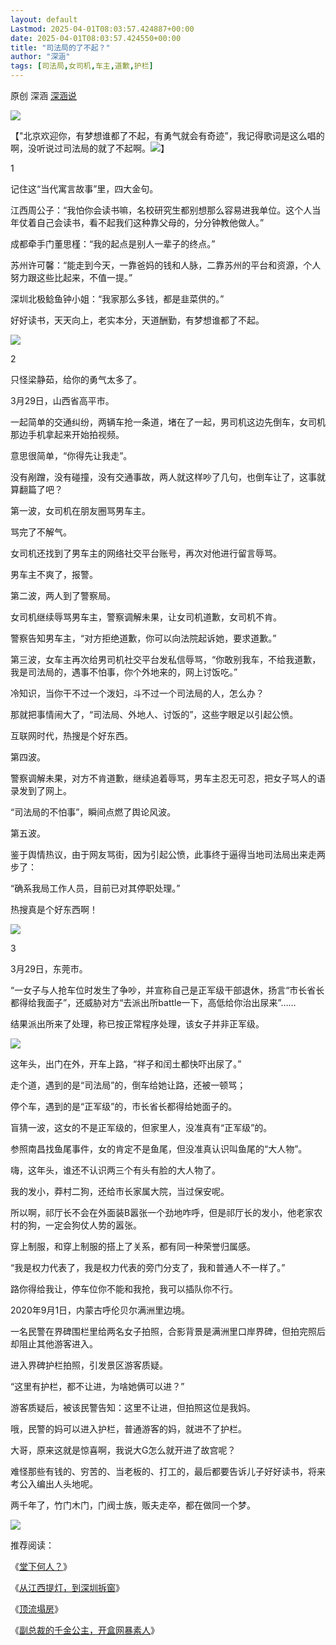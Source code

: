 ```yaml
---
layout: default
Lastmod: 2025-04-01T08:03:57.424887+00:00
date: 2025-04-01T08:03:57.424550+00:00
title: "司法局的了不起？"
author: "深涵"
tags: [司法局,女司机,车主,道歉,护栏]
---
```


原创 深涵 [深涵说](javascript:void(0);)

![](https://images.weserv.nl/?url=https%3A//mmbiz.qpic.cn/sz_mmbiz_jpg/MhEm41J8eia08UGhjAF1agAm4u9TKoOheiatzmohtUqkA2g8G8CJ9mIMOfgWs1xiaNeKkunVibiboZAhvzJXDepzhug/640%3Fwx_fmt%3Djpeg%26from%3Dappmsg)

【"北京欢迎你，有梦想谁都了不起，有勇气就会有奇迹”，我记得歌词是这么唱的啊，没听说过司法局的就了不起啊。![](https://images.weserv.nl/?url=https%3A//res.wx.qq.com/t/wx_fed/we-emoji/res/assets/newemoji/Yellowdog.png)】

1

记住这“当代寓言故事”里，四大金句。

江西周公子：“我怕你会读书嘛，名校研究生都别想那么容易进我单位。这个人当年仗着自己会读书，看不起我们这种靠父母的，分分钟教他做人。”

成都牵手门董思槿：“我的起点是别人一辈子的终点。”

苏州许可馨：“能走到今天，一靠爸妈的钱和人脉，二靠苏州的平台和资源，个人努力跟这些比起来，不值一提。”

深圳北极鲶鱼钟小姐：“我家那么多钱，都是韭菜供的。”

好好读书，天天向上，老实本分，天道酬勤，有梦想谁都了不起。

![](https://images.weserv.nl/?url=https%3A//mmbiz.qpic.cn/sz_mmbiz_jpg/MhEm41J8eia08UGhjAF1agAm4u9TKoOhewrwo95LhyNDR6OR3HLKzoOqSuuQVcfzjdhNvZgzebgwSVIocBscMuA/640%3Fwx_fmt%3Djpeg%26from%3Dappmsg)

2

只怪梁静茹，给你的勇气太多了。

3月29日，山西省高平市。

一起简单的交通纠纷，两辆车抢一条道，堵在了一起，男司机这边先倒车，女司机那边手机拿起来开始拍视频。

意思很简单，“你得先让我走”。

没有剐蹭，没有碰撞，没有交通事故，两人就这样吵了几句，也倒车让了，这事就算翻篇了吧？

第一波，女司机在朋友圈骂男车主。

骂完了不解气。

女司机还找到了男车主的网络社交平台账号，再次对他进行留言辱骂。

男车主不爽了，报警。

第二波，两人到了警察局。

女司机继续辱骂男车主，警察调解未果，让女司机道歉，女司机不肯。

警察告知男车主，“对方拒绝道歉，你可以向法院起诉她，要求道歉。”

第三波，女车主再次给男司机社交平台发私信辱骂，“你敢别我车，不给我道歉，我是司法局的，遇事不怕事，你个外地来的，网上讨饭吃。”

冷知识，当你干不过一个泼妇，斗不过一个司法局的人，怎么办？

那就把事情闹大了，“司法局、外地人、讨饭的”，这些字眼足以引起公愤。

互联网时代，热搜是个好东西。

第四波。

警察调解未果，对方不肯道歉，继续追着辱骂，男车主忍无可忍，把女子骂人的语录发到了网上。

“司法局的不怕事”，瞬间点燃了舆论风波。

第五波。

鉴于舆情热议，由于网友骂街，因为引起公愤，此事终于逼得当地司法局出来走两步了：

“确系我局工作人员，目前已对其停职处理。”

热搜真是个好东西啊！

![](https://images.weserv.nl/?url=https%3A//mmbiz.qpic.cn/sz_mmbiz_jpg/MhEm41J8eia08UGhjAF1agAm4u9TKoOhe4AJmwwvvre6fINASUobKpiaHhVnESibWzsumb9icGKNDW1z5kHGC1mRibA/640%3Fwx_fmt%3Djpeg)

3

3月29日，东莞市。

“一女子与人抢车位时发生了争吵，并宣称自己是正军级干部退休，扬言“市长省长都得给我面子”，还威胁对方“去派出所battle一下，高低给你治出尿来”……

结果派出所来了处理，称已按正常程序处理，该女子并非正军级。

![](https://images.weserv.nl/?url=https%3A//mmbiz.qpic.cn/sz_mmbiz_jpg/MhEm41J8eia08UGhjAF1agAm4u9TKoOhebQSkXhah9QU9KhWfLNjUQc5wsQ0GicdjCnMeQJ3251w8Hic8S0WPVLcg/640%3Fwx_fmt%3Djpeg)

这年头，出门在外，开车上路，“祥子和闰土都快吓出尿了。”

走个道，遇到的是“司法局”的，倒车给她让路，还被一顿骂；

停个车，遇到的是“正军级”的，市长省长都得给她面子的。

盲猜一波，这女的不是正军级的，但家里人，没准真有“正军级”的。

参照南昌找鱼尾事件，女的肯定不是鱼尾，但没准真认识叫鱼尾的“大人物”。

嗨，这年头，谁还不认识两三个有头有脸的大人物了。

我的发小，莽村二狗，还给市长家属大院，当过保安呢。

所以啊，祁厅长不会在外面装B嚣张一个劲地咋呼，但是祁厅长的发小，他老家农村的狗，一定会狗仗人势的嚣张。

穿上制服，和穿上制服的搭上了关系，都有同一种荣誉归属感。

“我是权力代表了，我是权力代表的旁门分支了，我和普通人不一样了。”

路你得给我让，停车位你不能和我抢，我可以插队你不行。

2020年9月1日，内蒙古呼伦贝尔满洲里边境。

一名民警在界碑围栏里给两名女子拍照，合影背景是满洲里口岸界碑，但拍完照后却阻止其他游客进入。

进入界碑护栏拍照，引发景区游客质疑。  

“这里有护栏，都不让进，为啥她俩可以进？”

游客质疑后，被该民警告知：这里不让进，但拍照这位是我妈。

哦，民警的妈可以进入护栏，普通游客的妈，就进不了护栏。

大哥，原来这就是惊喜啊，我说大G怎么就开进了故宫呢？

难怪那些有钱的、穷苦的、当老板的、打工的，最后都要告诉儿子好好读书，将来考公入编出人头地呢。

两千年了，竹门木门，门阀士族，贩夫走卒，都在做同一个梦。

![](https://images.weserv.nl/?url=https%3A//mmbiz.qpic.cn/sz_mmbiz_gif/MhEm41J8eia08UGhjAF1agAm4u9TKoOheerulLNzHT8kV370ac4kdabFeh1QsZdfxGNI5NicoyGib9vsoSy90ChAg/640%3Fwx_fmt%3Dgif%26from%3Dappmsg)

推荐阅读：

《[堂下何人？](https://mp.weixin.qq.com/s?__biz=MzI3ODg3Mjc2Ng==&mid=2247492039&idx=1&sn=5b6c85459a7199c421f1ae9766e01081&scene=21#wechat_redirect)》

《[从江西提灯，到深圳拆窗](https://mp.weixin.qq.com/s?__biz=MzI3ODg3Mjc2Ng==&mid=2247492086&idx=1&sn=f0c800867db24781b4f569f44a5e556b&scene=21#wechat_redirect)》

《[顶流塌房](https://mp.weixin.qq.com/s?__biz=MzI3ODg3Mjc2Ng==&mid=2247492102&idx=1&sn=2617a7b395832cdc910aca8c5b9cff6e&scene=21#wechat_redirect)》

《[副总裁的千金公主，开盒网暴素人](https://mp.weixin.qq.com/s?__biz=MzI3ODg3Mjc2Ng==&mid=2247492118&idx=1&sn=9afeb5eeb268d0c67fe617401a6f33c5&scene=21#wechat_redirect)》

